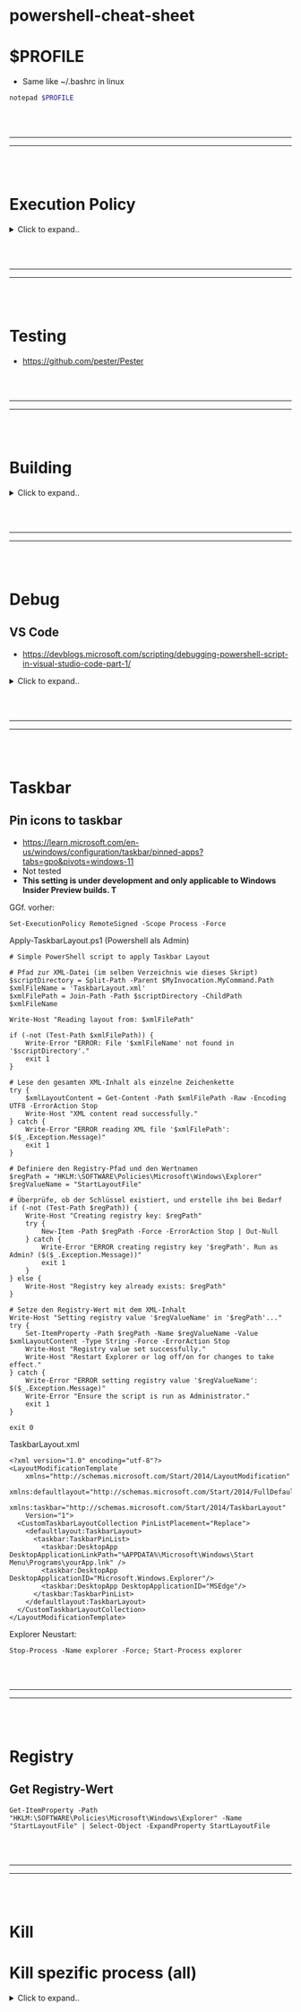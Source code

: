 # powershell-cheat-sheet



# $PROFILE
- Same like ~/.bashrc in linux
  
```powershell
notepad $PROFILE
```












<br><br>
________
________
<br><br>


# Execution Policy



<details><summary>Click to expand..</summary>

# Ausführen von PowerShell-Skript deaktivieren

```
Set-ExecutionPolicy Restricted -Scope CurrentUser
Set-ExecutionPolicy Restricted -Scope LocalMachine
```

# Ausführen von PowerShell-Skript aktivieren
```
Set-ExecutionPolicy RemoteSigned -Scope CurrentUser
Set-ExecutionPolicy Restricted -Scope LocalMachine
```


<br><br>

## 🧨 Der Trick: CMD → PowerShell → Bypass für eine Session → Skript ausführen

<details><summary>Click to expand..</summary>

### 🔧 Befehl (in `cmd.exe`):

```cmd
powershell -ExecutionPolicy Bypass -File "C:\git\privadent\scripts\install\Main.ps1"
```

---

## 🔍 Was passiert hier?

- `-ExecutionPolicy Bypass` → ignoriert alle Policies **nur in dieser Instanz**
- `-File ...` → führt dein Skript direkt aus
- Kein Einfluss auf globale oder persistente ExecutionPolicy – **clean und temporär**

---

## 🧠 Optionaler Bonus: In `.bat` verpacken

```bat
@echo off
powershell -ExecutionPolicy Bypass -File "%~dp0Main.ps1"
```

Dann kannst du `install.bat` doppelklicken – Skript wird ausgeführt trotz PS-Sperre.

</details>


</details>

























<br><br>
________
________
<br><br>

# Testing
- https://github.com/pester/Pester










<br><br>
________
________
<br><br>

# Building


<details><summary>Click to expand..</summary>



# Parsing Script:
```javascript
const fs = require('fs');
const path = require('path');

// __dirname is now C:\...\scripts\install
const mainScriptPath = path.join(__dirname, 'Main.ps1'); // Main.ps1 is in the same directory
const buildDir = path.join(__dirname, '..', 'build'); // Go up one level for the build output directory
const outputScriptPath = path.join(buildDir, 'install.ps1');

const startMarker = '# --- BEGIN MODULE IMPORTS ---';
const endMarker = '# --- END MODULE IMPORTS ---';

console.log(`Starting build process...`);

try {
    // 1. Read the Main.ps1 content
    console.log(`Reading main script: ${mainScriptPath}`);
    let mainContent = fs.readFileSync(mainScriptPath, 'utf8');

    // 2. Find the module import block
    const startIndex = mainContent.indexOf(startMarker);
    const endIndex = mainContent.indexOf(endMarker);

    if (startIndex === -1 || endIndex === -1) {
        throw new Error('Could not find module import markers in Main.ps1');
    }

    // Extract the original import block to find module paths
    const importBlockText = mainContent.substring(startIndex, endIndex + endMarker.length);

    // Regex to find the dot-sourced paths within the original block
    const moduleImportRegex = /\. "\$ScriptRoot\\([^\s"]+)"/g;
    let match;
    const modulePaths = [];

    // Find all matches in the original import block text
    while ((match = moduleImportRegex.exec(importBlockText)) !== null) {
        modulePaths.push(match[1]);
    }

    if (modulePaths.length === 0) {
        console.warn('Warning: Found import markers, but no module import lines matched the expected pattern inside.');
    } else {
        console.log(`Found ${modulePaths.length} module(s) to inline.`);
    }

    // 3. Read content of each module
    console.log('Reading module files...');
    const moduleContents = [];
    for (const relativePathRaw of modulePaths) {
        // The path extracted (e.g., Modules/Logging/Logging.ps1) is relative to $ScriptRoot (install dir)
        // which is now __dirname.
        const relativeModulePath = relativePathRaw.replace(/\\/g, '/');
        const modulePath = path.join(__dirname, relativeModulePath); // Module path relative to current dir
        console.log(`  - Reading module: ${modulePath}`);
        try {
            const moduleContent = fs.readFileSync(modulePath, 'utf8');
            moduleContents.push(
`
# --- Start Content from ${relativeModulePath} ---
${moduleContent.trim()}
# --- End Content from ${relativeModulePath} ---
`
            );
        } catch (moduleError) {
            throw new Error(`Failed to read module ${modulePath}: ${moduleError.message}`);
        }
    }

    // 4. Replace the import block with module contents
    console.log('Replacing import block with module content...');
    const combinedModules = moduleContents.join('\n');

    mainContent =
        mainContent.substring(0, startIndex) +
        '# --- MODULES INLINED BY BUILD PROCESS ---' +
        combinedModules +
        '\n# --- END INLINED MODULES ---' +
        mainContent.substring(endIndex + endMarker.length);

    // 5. Create build directory if it doesn't exist
    if (!fs.existsSync(buildDir)) {
        console.log(`Creating build directory: ${buildDir}`);
        fs.mkdirSync(buildDir, { recursive: true });
    }

    // 6. Write the consolidated script to the build directory
    console.log(`Writing consolidated script to: ${outputScriptPath}`);
    fs.writeFileSync(outputScriptPath, mainContent, 'utf8');

    console.log('✅ Build process completed successfully!');

} catch (error) {
    console.error(`❌ Build failed: ${error.message}`);
    console.error(error.stack);
    process.exit(1);
}
```








<br><br>
<br><br>



- **Nich testest bisher was unten steht**


Das Grundprinzip bleibt gleich: Die Build-Tools orchestrieren das Zusammenfügen der Inhalte. Im finalen, gebündelten Skript sind die Dot-Sourcing-Aufrufe aus `core.ps1` überflüssig, da der *Inhalt* der anderen Dateien bereits im selben Skript-Scope vorhanden ist. Der Build-Prozess muss sicherstellen, dass die Dateien mit den Funktionsdefinitionen *vor* dem Code aus `core.ps1` (der diese Funktionen aufruft) in die Zieldatei geschrieben werden.

**Annahme für die Beispiele:**

*   Projektstruktur wie zuvor:
    ```
    MeinPowerShellProjekt/
    ├── src/
    │   ├── modules/
    │   │   ├── 01-Check-Network.ps1
    │   │   ├── 02-Install-App.ps1
    │   │   └── ... (weitere Funktionsdateien)
    │   ├── lib/
    │   │   └── Helpers.ps1  (evtl. Hilfsfunktionen)
    │   └── core.ps1        # Deine Hauptdatei, die Funktionen aus modules/lib aufruft
    │
    ├── build/              # Ort für Build-Skripte (oder im Root)
    │
    └── dist/               # Ausgabeordner
        └── Deploy-Skript.ps1
    ```
*   Deine `src/core.ps1` enthält die Hauptlogik und *könnte* während der Entwicklung Zeilen wie `. "$PSScriptRoot\modules\01-Check-Network.ps1"` enthalten (die aber im Build-Ergebnis irrelevant sind, da die Funktion `Test-NetworkConnectivity` dann direkt verfügbar ist).
*   Die Funktionsdateien (`modules/*.ps1`, `lib/*.ps1`) enthalten hauptsächlich `function ... { ... }` Blöcke.

---

**Beispiel 1: Mit `Invoke-Build`**

<details><summary>Click to expand..</summary>

1.  **Installation:** `Install-Module InvokeBuild -Scope CurrentUser`
2.  **Build-Skript erstellen:** Erstelle eine Datei im Root deines Projekts oder im `build`-Ordner, z.B. `MeinProjekt.build.ps1`.

```powershell
# MeinProjekt.build.ps1 (Beispiel für Invoke-Build)
#Requires -Modules InvokeBuild

# --- Konfiguration ---
$ProjectRoot = $PSScriptRoot
$SourcePath = Join-Path $ProjectRoot "src"
$DistPath = Join-Path $ProjectRoot "dist"
$OutputFileName = "Deploy-Skript.ps1"
$ZielDatei = Join-Path $DistPath $OutputFileName
$CoreFile = Join-Path $SourcePath "core.ps1" # Deine Haupt-Skriptdatei

# --- Tasks ---

# Task zum Aufräumen des Ausgabeordners
task Clean {
    Write-Host "Aufräumen des Ausgabeordners: $DistPath"
    if (Test-Path $DistPath) {
        Remove-Item -Path $DistPath -Recurse -Force
    }
    New-Item -Path $DistPath -ItemType Directory -Force | Out-Null
}

# Task zum Bündeln der Skripte
task Bundle -Depends Clean { # Stellt sicher, dass Clean vorher läuft
    Write-Host "Starte Bündelungsprozess..."

    # 1. Finde alle Funktionsdateien (alles außer core.ps1)
    #    Sortiere sie, um eine konsistente Reihenfolge sicherzustellen (z.B. nach Name)
    $FunktionsDateien = Get-ChildItem -Path $SourcePath -Include *.ps1 -Recurse | Where-Object { $_.FullName -ne $CoreFile } | Sort-Object Name

    # 2. Definiere die gesamte Reihenfolge: Erst Funktionen, dann Core-Logik
    $DateienZumZusammenfuehren = $FunktionsDateien + (Get-Item $CoreFile)

    Write-Host "Folgende Dateien werden in '$ZielDatei' zusammengeführt:"
    $DateienZumZusammenfuehren | ForEach-Object { Write-Host "- $($_.FullName)" }

    # 3. Header für die Zieldatei erstellen
    $Header = @"
# --- Automatisch generiertes Skript (Invoke-Build) ---
# Quelle: $SourcePath
# Erstellt am: $(Get-Date)
# NICHT DIREKT BEARBEITEN! Änderungen in 'src' vornehmen und neu bauen.
# ---

"@
    Set-Content -Path $ZielDatei -Value $Header -Encoding UTF8 # UTF8 empfohlen

    # 4. Inhalte zusammenfügen
    foreach ($Datei in $DateienZumZusammenfuehren) {
        Write-Host "Füge Inhalt hinzu: $($Datei.Name)"
        $Inhalt = Get-Content -Path $Datei.FullName -Raw
        # Optional: Kommentar hinzufügen, woher der Code stammt
        $InhaltMitMarker = @"

# --- Beginn Inhalt von: $($Datei.Name) ---
$Inhalt
# --- Ende Inhalt von: $($Datei.Name) ---

"@
        Add-Content -Path $ZielDatei -Value $InhaltMitMarker -Encoding UTF8
    }

    Write-Host "Bündelung erfolgreich! '$ZielDatei' erstellt."
}

# Standard-Task definieren (wird ausgeführt, wenn nur 'Invoke-Build' aufgerufen wird)
task . -Depends Bundle

# --- Ausführung ---
# Navigiere im Terminal zum Projektordner (wo die .build.ps1 liegt) und führe aus:
# Invoke-Build                  (Führt den Standard-Task '.', also Bundle, aus)
# Invoke-Build Bundle           (Führt explizit den Bundle-Task aus, inkl. Clean-Dependency)
# Invoke-Build Clean            (Führt nur den Clean-Task aus)
```

**Ausführung:**
Öffne PowerShell im Projektverzeichnis (`MeinPowerShellProjekt/`) und führe `Invoke-Build` aus.


</details>









<br><br><br><br>






**Beispiel 2: Mit `psake`**

<details><summary>Click to expand..</summary>

1.  **Installation:** `Install-Module psake -Scope CurrentUser`
2.  **Build-Skript erstellen:** Erstelle eine Datei namens `psake.ps1` (Standardname) oder einen anderen Namen (z.B. `build.ps1`) im Root deines Projekts.

```powershell
# psake.ps1 (Beispiel für psake)
# Requires -Modules psake # Informell, psake prüft das nicht streng

# --- Eigenschaften (Variablen) ---
Properties {
    $ProjectRoot = $PSScriptRoot
    $SourcePath = Join-Path $ProjectRoot "src"
    $DistPath = Join-Path $ProjectRoot "dist"
    $OutputFileName = "Deploy-Skript.ps1"
    $ZielDatei = Join-Path $DistPath $OutputFileName
    $CoreFile = Join-Path $SourcePath "core.ps1"
}

# --- Tasks ---

Task Clean {
    Assert (Test-Path $DistPath -PathType Container) "Ausgabeordner $DistPath existiert bereits, wird gelöscht." -ContinueOnError # Psake's Assert
    Write-Host "Aufräumen des Ausgabeordners: $DistPath"
    if (Test-Path $DistPath) {
        Remove-Item -Path $DistPath -Recurse -Force
    }
    New-Item -Path $DistPath -ItemType Directory -Force | Out-Null
}

Task Bundle -depends Clean { # Definiert Abhängigkeit zu Clean
    Write-Host "Starte Bündelungsprozess..."

    # 1. Finde Funktionsdateien (alles außer core.ps1), sortiert
    $FunktionsDateien = Get-ChildItem -Path $SourcePath -Include *.ps1 -Recurse | Where-Object { $_.FullName -ne $CoreFile } | Sort-Object Name

    # 2. Definiere gesamte Reihenfolge
    $DateienZumZusammenfuehren = $FunktionsDateien + (Get-Item $CoreFile)

    Write-Host "Folgende Dateien werden in '$ZielDatei' zusammengeführt:"
    $DateienZumZusammenfuehren | ForEach-Object { Write-Host "- $($_.FullName)" }

    # 3. Header für Zieldatei
    $Header = @"
# --- Automatisch generiertes Skript (psake) ---
# Quelle: $SourcePath
# Erstellt am: $(Get-Date)
# NICHT DIREKT BEARBEITEN! Änderungen in 'src' vornehmen und neu bauen.
# ---

"@
    Set-Content -Path $ZielDatei -Value $Header -Encoding UTF8

    # 4. Inhalte zusammenfügen
    foreach ($Datei in $DateienZumZusammenfuehren) {
        Write-Host "Füge Inhalt hinzu: $($Datei.Name)"
        $Inhalt = Get-Content -Path $Datei.FullName -Raw
        $InhaltMitMarker = @"

# --- Beginn Inhalt von: $($Datei.Name) ---
$Inhalt
# --- Ende Inhalt von: $($Datei.Name) ---

"@
        Add-Content -Path $ZielDatei -Value $InhaltMitMarker -Encoding UTF8
    }

    Write-Host "Bündelung erfolgreich! '$ZielDatei' erstellt."
}

# Standard-Task definieren
Task Default -depends Bundle {
    Write-Host "psake Build erfolgreich abgeschlossen."
}

# --- Ausführung ---
# Navigiere im Terminal zum Projektordner (wo die psake.ps1 liegt) und führe aus:
# Invoke-Psake                  (Führt den Task 'Default' aus)
# Invoke-Psake Bundle           (Führt explizit den Bundle-Task aus, inkl. Clean-Dependency)
# Invoke-Psake -BuildFile .\build.ps1 Bundle (Wenn die Datei nicht psake.ps1 heißt)
```

**Ausführung:**
Öffne PowerShell im Projektverzeichnis (`MeinPowerShellProjekt/`) und führe `Invoke-Psake` aus (wenn die Datei `psake.ps1` heißt) oder `Invoke-Psake -BuildFile DEIN_DATEINAME.ps1`.

---

**Vergleich und Fazit:**

*   **Ähnlichkeit:** Beide Tools verfolgen einen ähnlichen Ansatz mit Tasks und Abhängigkeiten. Die Kernlogik des Dateisammelns und -zusammenfügens ist in beiden Fällen fast identisch.
*   **Syntax:** `Invoke-Build` verwendet `task NAME { Skriptblock }` und eine spezielle Syntax für den Default-Task (`task .`). `psake` verwendet `Task NAME -depends TASK { Skriptblock }` und einen `Properties { }` Block für Variablen.
*   **Verbreitung/Community:** Beide sind etabliert. `Invoke-Build` ist etwas neuer und vielleicht "PowerShell-iger" in seiner Syntax. `psake` orientiert sich stärker an klassischen Build-Tools wie Rake/Make.
*   **Funktionen:** Beide bieten mehr als nur Task-Ausführung (z.B. Parameterübergabe an Tasks, komplexere Abhängigkeitsketten, Frameworks für Tests etc.).
*   **Wahl:** Für dein Szenario sind beide hervorragend geeignet. Es ist oft eine Frage der persönlichen Präferenz, welche Syntax oder welches Ökosystem einem besser gefällt.

Mit beiden Ansätzen erreichst du dein Ziel:
1.  **Lokal modular arbeiten:** In `src/` mit `core.ps1` und vielen kleinen Funktionsdateien.
2.  **Build-Prozess:** Ein klar definierter Schritt (z.B. `Invoke-Build` oder `Invoke-Psake`), der die Dateien zu `dist/Deploy-Skript.ps1` zusammenführt.
3.  **Clean Deployment:** Nur die eine `Deploy-Skript.ps1` wird verteilt.
 


</details>









<br><br><br><br>





## ✅ **Variante 3: PS2EXE – der PowerShell-Compiler**


<details><summary>Click to expand..</summary>
  
Du entwickelst modular in mehreren `.ps1`-Dateien. Deine `Main.ps1` ruft sie zusammen. Dann kompiliert `ps2exe` **alles** zu einer `.exe`.



---



### 📁 Beispielstruktur



```
MyPowerTool/
├── modules/
│   ├── 01-Check-Network.ps1
│   ├── 02-Install-App.ps1
│   ├── 03-Write-Env.ps1
│   ├── 04-Set-Registry.ps1
│   ├── 05-Cleanup.ps1
├── Main.ps1
```



### 🧠 Inhalt: `Main.ps1`



```powershell
# Main.ps1 – Einstiegspunkt
. "$PSScriptRoot\modules\01-Check-Network.ps1"
. "$PSScriptRoot\modules\02-Install-App.ps1"
. "$PSScriptRoot\modules\03-Write-Env.ps1"
. "$PSScriptRoot\modules\04-Set-Registry.ps1"
. "$PSScriptRoot\modules\05-Cleanup.ps1"



Write-Host "Alles erledigt ✅"
```



### ⚙️ Installation & Kompilierung



```powershell
Install-Module -Name ps2exe -Scope CurrentUser
```



Dann:



```powershell
Invoke-ps2exe .\Main.ps1 .\installer.exe
```



Oder wenn du kein Terminal willst:  
> Es gibt auch ein GUI-Tool: `ps2exe-GUI.ps1` → [GitHub-Link](https://github.com/MScholtes/PS2EXE)



---



### ✅ Vorteile



- Eine **einzige ausführbare `.exe`**
- **Keine PowerShell notwendig** auf der Zielmaschine
- Kann **silent** laufen (`-noConsole`)
- Digitale Signatur möglich
- Keine Module, keine Abhängigkeiten, keine Fragen


 

</details>









</details>



















<br><br>
________
________
<br><br>

# Debug

## VS Code
- https://devblogs.microsoft.com/scripting/debugging-powershell-script-in-visual-studio-code-part-1/

<details><summary>Click to expand..</summary>

Ja, du kannst auch PowerShell-Skripte in **VSCode** debuggen, aber der Prozess ist ein wenig anders als bei Node.js. Hier sind die Schritte, um ein PowerShell-Skript zu debuggen:

1. **PowerShell-Erweiterung installieren**:
   - Stelle sicher, dass du die **PowerShell**-Erweiterung in VSCode installiert hast. Diese ist notwendig, um die PowerShell-Skripte korrekt zu interpretieren.

2. **Launch-Konfiguration einrichten**:
   - Öffne die **Run and Debug**-Ansicht (Strg+Shift+D) und klicke auf **Add Configuration**.
   - Wähle die Option für **PowerShell** aus, um eine neue Konfiguration zu erstellen. Dadurch wird eine `launch.json`-Datei erstellt, die du anpassen kannst.

3. **Breakpoint setzen**:
   - Setze Breakpoints in deinem Skript, indem du auf den linken Rand der Zeile klickst, wo du anhalten möchtest.

4. **Debuggen starten**:
   - Starte das Debugging durch Klicken auf den grünen Play-Button oder drücke F5. Das PowerShell-Skript wird ausgeführt, und die Ausführung wird an den Breakpoints gestoppt, wo du dann variablen und den Stack untersuchen kannst.

Mit dieser Methode kannst du PowerShell-Skripte ähnlich wie Node.js-Dateien debuggen.


</details>






























<br><br>
________
________
<br><br>

# Taskbar




## Pin icons to taskbar
- https://learn.microsoft.com/en-us/windows/configuration/taskbar/pinned-apps?tabs=gpo&pivots=windows-11
- Not tested
- **This setting is under development and only applicable to Windows Insider Preview builds. T**




GGf. vorher:
```
Set-ExecutionPolicy RemoteSigned -Scope Process -Force
```


Apply-TaskbarLayout.ps1 (Powershell als Admin)
```
# Simple PowerShell script to apply Taskbar Layout

# Pfad zur XML-Datei (im selben Verzeichnis wie dieses Skript)
$scriptDirectory = Split-Path -Parent $MyInvocation.MyCommand.Path
$xmlFileName = 'TaskbarLayout.xml'
$xmlFilePath = Join-Path -Path $scriptDirectory -ChildPath $xmlFileName

Write-Host "Reading layout from: $xmlFilePath"

if (-not (Test-Path $xmlFilePath)) {
    Write-Error "ERROR: File '$xmlFileName' not found in '$scriptDirectory'."
    exit 1
}

# Lese den gesamten XML-Inhalt als einzelne Zeichenkette
try {
    $xmlLayoutContent = Get-Content -Path $xmlFilePath -Raw -Encoding UTF8 -ErrorAction Stop
    Write-Host "XML content read successfully."
} catch {
    Write-Error "ERROR reading XML file '$xmlFilePath': $($_.Exception.Message)"
    exit 1
}

# Definiere den Registry-Pfad und den Wertnamen
$regPath = "HKLM:\SOFTWARE\Policies\Microsoft\Windows\Explorer"
$regValueName = "StartLayoutFile"

# Überprüfe, ob der Schlüssel existiert, und erstelle ihn bei Bedarf
if (-not (Test-Path $regPath)) {
    Write-Host "Creating registry key: $regPath"
    try {
        New-Item -Path $regPath -Force -ErrorAction Stop | Out-Null
    } catch {
        Write-Error "ERROR creating registry key '$regPath'. Run as Admin? ($($_.Exception.Message))"
        exit 1
    }
} else {
    Write-Host "Registry key already exists: $regPath"
}

# Setze den Registry-Wert mit dem XML-Inhalt
Write-Host "Setting registry value '$regValueName' in '$regPath'..."
try {
    Set-ItemProperty -Path $regPath -Name $regValueName -Value $xmlLayoutContent -Type String -Force -ErrorAction Stop
    Write-Host "Registry value set successfully."
    Write-Host "Restart Explorer or log off/on for changes to take effect."
} catch {
    Write-Error "ERROR setting registry value '$regValueName': $($_.Exception.Message)"
    Write-Error "Ensure the script is run as Administrator."
    exit 1
}

exit 0 
```





TaskbarLayout.xml
```
<?xml version="1.0" encoding="utf-8"?>
<LayoutModificationTemplate
    xmlns="http://schemas.microsoft.com/Start/2014/LayoutModification"
    xmlns:defaultlayout="http://schemas.microsoft.com/Start/2014/FullDefaultLayout"
    xmlns:taskbar="http://schemas.microsoft.com/Start/2014/TaskbarLayout"
    Version="1">
  <CustomTaskbarLayoutCollection PinListPlacement="Replace">
    <defaultlayout:TaskbarLayout>
      <taskbar:TaskbarPinList>
        <taskbar:DesktopApp DesktopApplicationLinkPath="%APPDATA%\Microsoft\Windows\Start Menu\Programs\yourApp.lnk" />
        <taskbar:DesktopApp DesktopApplicationID="Microsoft.Windows.Explorer"/>
        <taskbar:DesktopApp DesktopApplicationID="MSEdge"/> 
      </taskbar:TaskbarPinList>
    </defaultlayout:TaskbarLayout>
  </CustomTaskbarLayoutCollection>
</LayoutModificationTemplate> 
```



Explorer Neustart:
```
Stop-Process -Name explorer -Force; Start-Process explorer
```






























<br><br>
________
________
<br><br>

# Registry


## Get Registry-Wert 

```
Get-ItemProperty -Path "HKLM:\SOFTWARE\Policies\Microsoft\Windows\Explorer" -Name "StartLayoutFile" | Select-Object -ExpandProperty StartLayoutFile
```




















<br><br>
________
________
<br><br>

# Kill

# Kill spezific process (all)



<details><summary>Click to expand..</summary>

```powershell
# example for node.js
Get-Process node | ForEach-Object { $_.Kill() }
```
  
</details>

